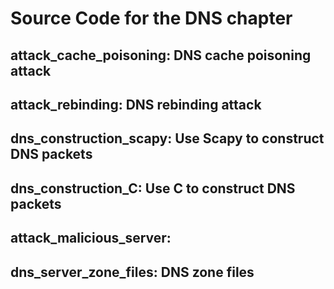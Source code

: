 # Source Code for the DNS chapter 

## attack_cache_poisoning: DNS cache poisoning attack   
## attack_rebinding: DNS rebinding attack    
## dns_construction_scapy: Use Scapy to construct DNS packets  
## dns_construction_C: Use C to construct DNS packets  
## attack_malicious_server:   
## dns_server_zone_files: DNS zone files

